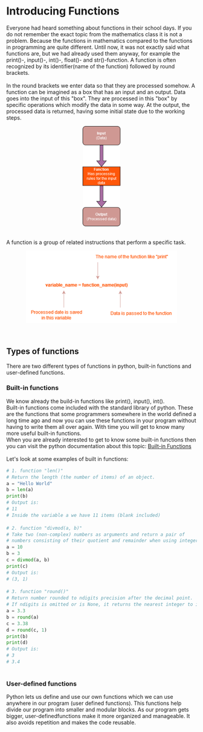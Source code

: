 # Introducing Functions

Everyone had heard something about functions in their school days. If you do not remember the exact topic from the mathematics class it is not a problem. Because the functions in mathematics compared to the functions in programming are quite different. Until now, it was not exactly said what functions are, but we had already used them anyway, for example the print()-, input()-, int()-, float()- and str()-function. A function is often recognized by its identifier(name of the function) followed by round brackets.
<br>
<br>
In the round brackets we enter data so that they are processed somehow. A function can be imagined as a box that has an input and an output. Data goes into the input of this "box". They are processed in this "box" by specific operations which modify the data in some way. At the output, the processed data is returned, having some initial state due to the working steps.
<br>

<p align="center">
<img src="https://github.com/Olexandr-Andriyenko/Python-learning-path/blob/main/illustrations/img13.png" width="100">
<p>

<br>
A function is a group of related instructions that perform a specific task.
<br>
  
<p align="center">
<img src="https://github.com/Olexandr-Andriyenko/Python-learning-path/blob/main/illustrations/img14.png" width="400">
<p>  
  
<br>
  
## Types of functions

There are two different types of functions in python, built-in functions and user-defined functions.<br>

### Built-in functions

We know already the build-in functions like print(), input(), int().<br>
Built-in functions come included with the standard library of python. These are the functions that some programmers somewhere in the world defined a long time ago and now you can use these functions in your program without having to write them all over again. With time you will get to know many more useful built-in functions.<br>
When you are already interested to get to know some built-in functions then you can visit the python documentation about this topic: [Built-in Functions](https://docs.python.org/3/library/functions.html)
<br>
<br>
Let's look at some examples of built in functions:
```python
# 1. function "len()"
# Return the length (the number of items) of an object.
a = "Hello World"
b = len(a)
print(b)
# Output is:
# 11
# Inside the variable a we have 11 items (blank included)
  
# 2. function "divmod(a, b)"
# Take two (non-complex) numbers as arguments and return a pair of 
# numbers consisting of their quotient and remainder when using integer division.
a = 10
b = 3
c = divmod(a, b)
print(c)  
# Output is:
# (3, 1)
  
# 3. function "round()"
# Return number rounded to ndigits precision after the decimal point. 
# If ndigits is omitted or is None, it returns the nearest integer to its input.
a = 3.3
b = round(a)
c = 3.38
d = round(c, 1)
print(b)
print(d)
# Output is:
# 3
# 3.4
  
```

### User-defined functions

Python lets us define and use our own functions which we can use anywhere in our program (user defined functions). This functions help divide our program into smaller and modular blocks. As our program gets bigger, user-definedfunctions make it more organized and manageable. It also avoids repetition and makes the code reusable.
